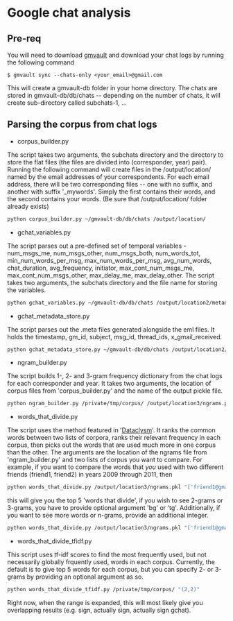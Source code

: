 # Google chat analysis

## Pre-req

You will need to download [gmvault] and download your chat logs by running the following command
```
$ gmvault sync --chats-only <your_email>@gmail.com
```
This will create a gmvault-db folder in your home directory. The chats are stored in gmvault-db/db/chats -- depending on the number of chats, it will create sub-directory called subchats-1, ...

## Parsing the corpus from chat logs

 * corpus_builder.py 
 
The script takes two arguments, the subchats directory and the directory to store the flat files (the files are divided into (corresponder, year) pair). Running the following command will create files in the /output/location/ named by the email addresses of your correspondents. For each email address, there will be two corresponding files -- one with no suffix, and another with suffix '_mywords'. Simply the first contains their words, and the second contains your words. (Be sure that /output/location/ folder already exists)

```bash
python corpus_builder.py ~/gmvault-db/db/chats /output/location/
```

 * gchat_variables.py

The script parses out a pre-defined set of temporal variables - num_msgs_me, num_msgs_other, num_msgs_both, num_words_tot, min_num_words_per_msg, max_num_words_per_msg, avg_num_words, chat_duration, avg_frequency, initiator, max_cont_num_msgs_me, max_cont_num_msgs_other, max_delay_me, max_delay_other. The script takes two arguments, the subchats directory and the file name for storing the variables.

```bash
python gchat_variables.py ~/gmvault-db/db/chats /output/location2/metadata.csv
```

 * gchat_metadata_store.py
 
The script parses out the .meta files generated alongside the eml files. It holds the timestamp, gm_id, subject, msg_id, thread_ids, x_gmail_received.

```bash
python gchat_metadata_store.py ~/gmvault-db/db/chats /output/location2/metadata2.csv
```

 * ngram_builder.py

The script builds 1-, 2- and 3-gram frequency dictionary from the chat logs for each corresponder and year. It takes two arguments, the location of corpus files from 'corpus_builder.py' and the name of the output pickle file. 

```bash
python ngram_builder.py /private/tmp/corpus/ /output/location3/ngrams.pkl
```

 * words_that_divide.py

The script uses the method featured in '[Dataclysm]'. It ranks the common words between two lists of corpora, ranks their relevant frequency in each corpus, then picks out the words that are used much more in one corpus than the other. The arguments are the location of the ngrams file from 'ngram_builder.py' and two lists of corpus you want to compare. For example, if you want to compare the words that *you* used with two different friends (friend1, friend2) in years 2009 through 2011, then 

```bash
python words_that_divide.py /output/location3/ngrams.pkl "['friend1@gmail.com_2009_mywords','friend1@gmail.com_2010_mywords', 'friend1@gmail.com_2011_mywords']" "['friend2@gmail.com_2009_mywords','friend2@gmail.com_2010_mywords', 'friend2@gmail.com_2011_mywords']" 
```
this will give you the top 5 'words that divide', if you wish to see 2-grams or 3-grams, you have to provide optional argument 'bg' or 'tg'. Additionally, if you want to see more words or n-grams, provide an additional integer. 
```bash 
python words_that_divide.py /output/location3/ngrams.pkl "['friend1@gmail.com_2009_mywords','friend1@gmail.com_2010_mywords', 'friend1@gmail.com_2011_mywords']" "['friend2@gmail.com_2009_mywords','friend2@gmail.com_2010_mywords', 'friend2@gmail.com_2011_mywords']" 'bg' 10
```

 * words_that_divide_tfidf.py

This script uses tf-idf scores to find the most frequently used, but not necessarily globally frquently used, words in each corpus. Currently, the default is to give top 5 words for each corpus, but you can specify 2- or 3-grams by providing an optional argument as so.

```bash
python words_that_divide_tfidf.py /private/tmp/corpus/ "(2,2)" 
```
Right now, when the range is expanded, this will most likely give you overlapping results (e.g. sign, actually sign, actually sign gchat).


[gmvault]:http://gmvault.org/download.html
[dataclysm]:http://www.amazon.com/Dataclysm-When-Think-Ones-Looking/dp/0385347375
